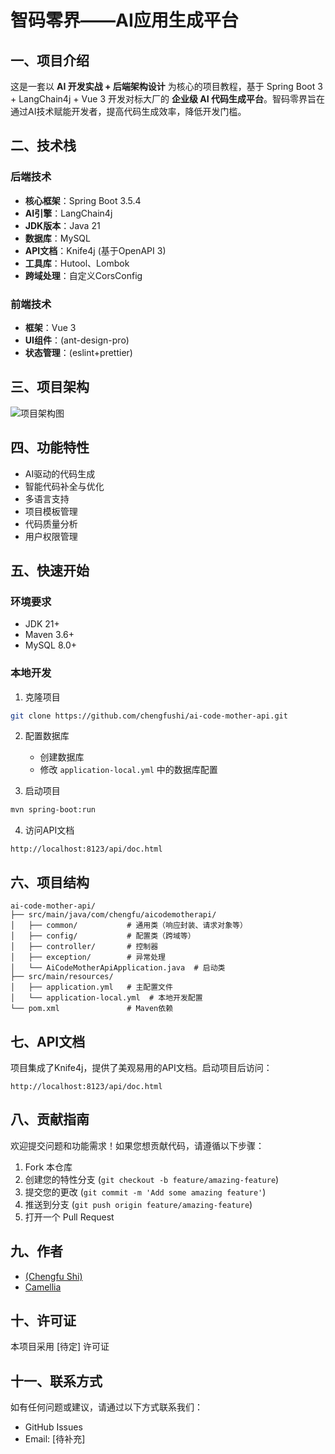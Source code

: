 # 智码零界——AI应用生成平台

## 一、项目介绍

这是一套以 **AI 开发实战 + 后端架构设计** 为核心的项目教程，基于 Spring Boot 3 + LangChain4j + Vue 3 开发对标大厂的 **企业级 AI 代码生成平台**。智码零界旨在通过AI技术赋能开发者，提高代码生成效率，降低开发门槛。

## 二、技术栈

### 后端技术
- **核心框架**：Spring Boot 3.5.4
- **AI引擎**：LangChain4j
- **JDK版本**：Java 21
- **数据库**：MySQL
- **API文档**：Knife4j (基于OpenAPI 3)
- **工具库**：Hutool、Lombok
- **跨域处理**：自定义CorsConfig

### 前端技术
- **框架**：Vue 3
- **UI组件**：(ant-design-pro)
- **状态管理**：(eslint+prettier)

## 三、项目架构

![项目架构图](https://picbed-chengfu-1327906653.cos.ap-guangzhou.myqcloud.com/image/%E5%B1%8F%E5%B9%95%E6%88%AA%E5%9B%BE%202025-07-25%20135511.webp)

## 四、功能特性

- AI驱动的代码生成
- 智能代码补全与优化
- 多语言支持
- 项目模板管理
- 代码质量分析
- 用户权限管理

## 五、快速开始

### 环境要求
- JDK 21+
- Maven 3.6+
- MySQL 8.0+

### 本地开发
1. 克隆项目
```bash
git clone https://github.com/chengfushi/ai-code-mother-api.git
```

2. 配置数据库
   - 创建数据库
   - 修改 `application-local.yml` 中的数据库配置

3. 启动项目
```bash
mvn spring-boot:run
```

4. 访问API文档
```
http://localhost:8123/api/doc.html
```

## 六、项目结构
```
ai-code-mother-api/
├── src/main/java/com/chengfu/aicodemotherapi/
│   ├── common/           # 通用类（响应封装、请求对象等）
│   ├── config/           # 配置类（跨域等）
│   ├── controller/       # 控制器
│   ├── exception/        # 异常处理
│   └── AiCodeMotherApiApplication.java  # 启动类
├── src/main/resources/
│   ├── application.yml   # 主配置文件
│   └── application-local.yml  # 本地开发配置
└── pom.xml               # Maven依赖
```

## 七、API文档

项目集成了Knife4j，提供了美观易用的API文档。启动项目后访问：
```
http://localhost:8123/api/doc.html
```

## 八、贡献指南

欢迎提交问题和功能需求！如果您想贡献代码，请遵循以下步骤：

1. Fork 本仓库
2. 创建您的特性分支 (`git checkout -b feature/amazing-feature`)
3. 提交您的更改 (`git commit -m 'Add some amazing feature'`)
4. 推送到分支 (`git push origin feature/amazing-feature`)
5. 打开一个 Pull Request

## 九、作者

- [(Chengfu Shi)](https://github.com/chengfushi)
- [Camellia](https://github.com/camellialoveit)

## 十、许可证

本项目采用 [待定] 许可证

## 十一、联系方式

如有任何问题或建议，请通过以下方式联系我们：
- GitHub Issues
- Email: [待补充]

